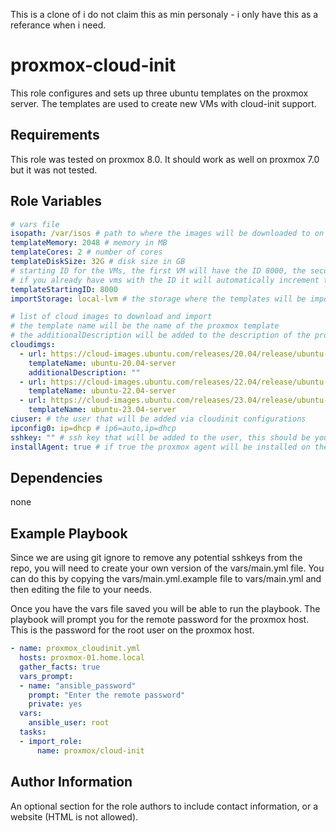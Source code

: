 This is a clone of <insert url here> 
i do not claim this as min personaly - i only have this as a referance when i need. 



proxmox-cloud-init
=========
This role configures and sets up three ubuntu templates on the proxmox server. The templates are used to create new VMs with cloud-init support.

Requirements
------------

This role was tested on proxmox 8.0. It should work as well on proxmox 7.0 but it was not tested.

Role Variables
--------------

```yaml
# vars file
isopath: /var/isos # path to where the images will be downloaded to on your proxmox host.
templateMemory: 2048 # memory in MB
templateCores: 2 # number of cores
templateDiskSize: 32G # disk size in GB
# starting ID for the VMs, the first VM will have the ID 8000, the second 8001 and so on.
# if you already have vms with the ID it will automatically increment the ID to the next available one.
templateStartingID: 8000
importStorage: local-lvm # the storage where the templates will be imported to.

# list of cloud images to download and import
# the template name will be the name of the proxmox template
# the additionalDescription will be added to the description of the proxmox template.
cloudimgs:
  - url: https://cloud-images.ubuntu.com/releases/20.04/release/ubuntu-20.04-server-cloudimg-amd64.img
    templateName: ubuntu-20.04-server
    additionalDescription: ""
  - url: https://cloud-images.ubuntu.com/releases/22.04/release/ubuntu-22.04-server-cloudimg-amd64.img
    templateName: ubuntu-22.04-server
  - url: https://cloud-images.ubuntu.com/releases/23.04/release/ubuntu-23.04-server-cloudimg-amd64.img
    templateName: ubuntu-23.04-server
ciuser: # the user that will be added via cloudinit configurations
ipconfig0: ip=dhcp # ip6=auto,ip=dhcp 
sshkey: "" # ssh key that will be added to the user, this should be your public key.
installAgent: true # if true the proxmox agent will be installed on the VMs
```

Dependencies
------------
none

Example Playbook
----------------

Since we are using git ignore to remove any potential sshkeys from the repo, you will need to create your own version of the vars/main.yml file. You can do this by copying the vars/main.yml.example file to vars/main.yml and then editing the file to your needs.

Once you have the vars file saved you will be able to run the playbook. The playbook will prompt you for the remote password for the proxmox host. This is the password for the root user on the proxmox host.

```yaml
- name: proxmox_cloudinit.yml
  hosts: proxmox-01.home.local
  gather_facts: true
  vars_prompt: 
  - name: "ansible_password"
    prompt: "Enter the remote password"
    private: yes
  vars: 
    ansible_user: root
  tasks:
  - import_role: 
      name: proxmox/cloud-init
```
Author Information
------------------

An optional section for the role authors to include contact information, or a website (HTML is not allowed).
